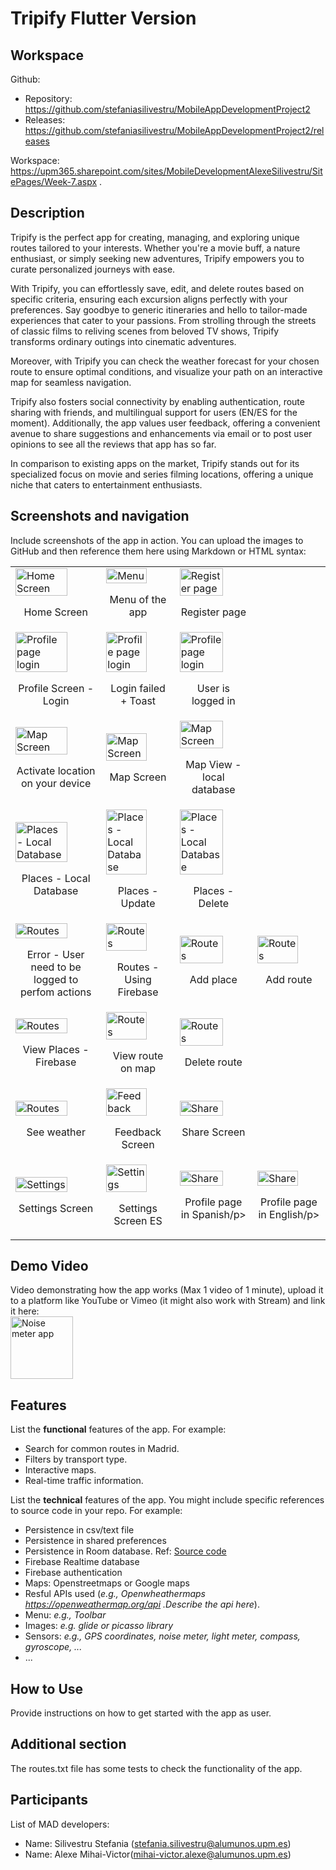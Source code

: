 # Tripify Flutter Version

## Workspace

Github:

- Repository: https://github.com/stefaniasilivestru/MobileAppDevelopmentProject2
- Releases: https://github.com/stefaniasilivestru/MobileAppDevelopmentProject2/releases

Workspace: https://upm365.sharepoint.com/sites/MobileDevelopmentAlexeSilivestru/SitePages/Week-7.aspx .

## Description

Tripify is the perfect app for creating, managing, and exploring unique routes tailored to your interests. Whether you're a movie buff, a nature enthusiast, or simply seeking new adventures, Tripify empowers you to curate personalized journeys with ease.

With Tripify, you can effortlessly save, edit, and delete routes based on specific criteria, ensuring each excursion aligns perfectly with your preferences. Say goodbye to generic itineraries and hello to tailor-made experiences that cater to your passions. From strolling through the streets of classic films to reliving scenes from beloved TV shows, Tripify transforms ordinary outings into cinematic adventures.

Moreover, with Tripify you can check the weather forecast for your chosen route to ensure optimal conditions, and visualize your path on an interactive map for seamless navigation.

Tripify also fosters social connectivity by enabling authentication, route sharing with friends, and multilingual support for users (EN/ES for the moment). Additionally, the app values user feedback, offering a convenient avenue to share suggestions and enhancements via email or to post user opinions to see all the reviews that app has so far.

In comparison to existing apps on the market, Tripify stands out for its specialized focus on movie and series filming locations, offering a unique niche that caters to entertainment enthusiasts.

## Screenshots and navigation

Include screenshots of the app in action. You can upload the images to GitHub and then reference them here using Markdown or HTML syntax:

<table>
  <tr>
    <td>
      <img src="img/home_page.png" width="80%" alt="Home Screen"/>
      <p align="center">Home Screen</p>
    </td>
    <td>
      <img src="img/menu.png" width="80%" alt="Menu"/>
      <p align="center">Menu of the app</p>
    </td>
    <td>
      <img src="img/register_page.png" width="80%" alt="Register page"/>
      <p align="center">Register page</p>
    </td>
  </tr>
  <tr>
    <td>
      <img src="img/profile_page_login.png" width="80%" alt="Profile page login"/>
      <p align="center">Profile Screen - Login</p>
    </td>
    <td>
      <img src="img/profile_page_toast_login_failed.png" width="80%" alt="Profile page login"/>
      <p align="center">Login failed + Toast</p>
    </td>
    <td>
      <img src="img/profile_page_connected.png" width="80%" alt="Profile page login"/>
      <p align="center">User is logged in</p>
    </td>
  </tr>
  <tr>
    <td>
      <img src="img/map_activate_location.png" width="80%" alt="Map Screen"/>
      <p align="center">Activate location on your device</p>
    </td>
    <td>
      <img src="img/map_screen.png" width="80%" alt="Map Screen"/>
      <p align="center">Map Screen</p>
    </td>
    <td>
      <img src="img/map_screen_from_local.png" width="80%" alt="Map Screen"/>
      <p align="center">Map View - local database</p>
    </td>
  </tr>
  <tr>
    <td>
      <img src="img/routes_offline_local_database.png" width="80%" alt="Places - Local Database"/>
      <p align="center">Places - Local Database</p>
    </td>
    <td>
      <img src="img/routes_offline_local_database_update.png" width="80%" alt="Places - Local Database"/>
      <p align="center">Places - Update</p>
    </td>
    <td>
      <img src="img/routes_offline_local_database_delete.png" width="80%" alt="Places - Local Database"/>
      <p align="center">Places - Delete</p>
    </td>
  </tr>
  <tr>
  <td>
      <img src="img/message_login_required.png" width="80%" alt="Routes"/>
      <p align="center">Error - User need to be logged to perfom actions</p>
    </td>
    <td>
      <img src="img/routes_page_firebase.png" width="80%" alt="Routes"/>
      <p align="center">Routes - Using Firebase</p>
    </td>
    <td>
      <img src="img/add_place_route.png" width="80%" alt="Routes"/>
      <p align="center">Add place</p>
    </td>
    <td>
      <img src="img/add_route.png" width="80%" alt="Routes"/>
      <p align="center">Add route</p>
    </td>
  </tr>
  <tr>
    <td>
      <img src="img/view_places_route.png" width="80%" alt="Routes"/>
      <p align="center">View Places - Firebase</p>
    </td>
    <td>
      <img src="img/view_route_map.png" width="80%" alt="Routes"/>
      <p align="center">View route on map</p>
    </td>
    <td>
      <img src="img/delete_route.png" width="80%" alt="Routes"/>
      <p align="center">Delete route</p>
    </td>
  </tr>
  <tr>
    <td>
      <img src="img/weather_screen.png" width="80%" alt="Routes"/>
      <p align="center">See weather</p>
    </td>
    <td>
      <img src="img/feedback_page.png" width="80%" alt="Feedback"/>
      <p align="center">Feedback Screen</p>
    </td>
    <td>
      <img src="img/share_screen.png" width="80%" alt="Share"/>
      <p align="center">Share Screen</p>
    </td>
  </tr>
  <tr>
    <td>
      <img src="img/settings_screen.png" width="80%" alt="Settings"/>
      <p align="center">Settings Screen</p>
    </td>
    <td>
      <img src="img/settings_screen_ES.png" width="80%" alt="Settings"/>
      <p align="center">Settings Screen ES</p>
    </td>
    <td>
      <img src="img/profile_page_ES.png" width="80%" alt="Share"/>
      <p align="center">Profile page in Spanish/p>
    </td>
    <td>
      <img src="img/profile_page_login.png" width="80%" alt="Share"/>
      <p align="center">Profile page in English/p>
    </td>
  </tr>
</table>

## Demo Video

Video demonstrating how the app works (Max 1 video of 1 minute), upload it to a platform like YouTube or Vimeo (it might also work with Stream) and link it here:  
<a href="https://vimeo.com/410664338?share=copy">
<img src="img/thumb.png" alt="Noise meter app" width="100" />
</a>

## Features

List the **functional** features of the app. For example:

- Search for common routes in Madrid.
- Filters by transport type.
- Interactive maps.
- Real-time traffic information.

List the **technical** features of the app. You might include specific references to source code
in your repo. For example:

- Persistence in csv/text file
- Persistence in shared preferences
- Persistence in Room database. Ref: [Source code](https://github.com/btabuenca/HelloWorldKt/blob/268a3367296238c76ec1baa18d0b5d268a49235f/app/src/main/java/es/upm/btb/helloworldkt/persistence/room/LocationEntity.kt#L6 "LocationEntity")
- Firebase Realtime database
- Firebase authentication
- Maps: Openstreetmaps or Google maps
- Resful APIs used (_e.g., Openwheathermaps https://openweathermap.org/api .Describe the api here_).
- Menu: _e.g., Toolbar_
- Images: _e.g. glide or picasso library_
- Sensors: _e.g., GPS coordinates, noise meter, light meter, compass, gyroscope, ..._
- ...

## How to Use

Provide instructions on how to get started with the app as user.

## Additional section

The routes.txt file has some tests to check the functionality of the app.

## Participants

List of MAD developers:

- Name: Silivestru Stefania (stefania.silivestru@alumunos.upm.es)
- Name: Alexe Mihai-Victor(mihai-victor.alexe@alumunos.upm.es)
